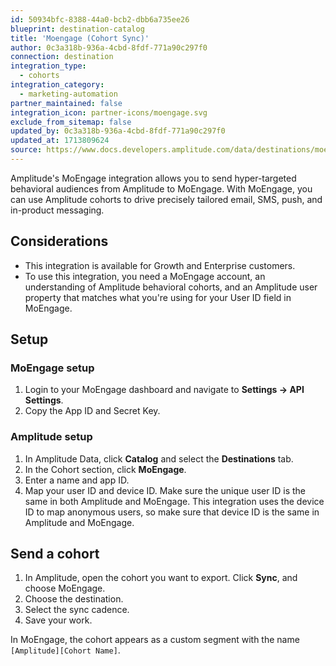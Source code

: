 ```yaml
---
id: 50934bfc-8388-44a0-bcb2-dbb6a735ee26
blueprint: destination-catalog
title: 'Moengage (Cohort Sync)'
author: 0c3a318b-936a-4cbd-8fdf-771a90c297f0
connection: destination
integration_type:
  - cohorts
integration_category:
  - marketing-automation
partner_maintained: false
integration_icon: partner-icons/moengage.svg
exclude_from_sitemap: false
updated_by: 0c3a318b-936a-4cbd-8fdf-771a90c297f0
updated_at: 1713809624
source: https://www.docs.developers.amplitude.com/data/destinations/moengage-cohort/
---
```

Amplitude's MoEngage integration allows you to send hyper-targeted behavioral audiences from Amplitude to MoEngage. With MoEngage, you can use Amplitude cohorts to drive precisely tailored email, SMS, push, and in-product messaging.

## Considerations

- This integration is available for Growth and Enterprise customers.
- To use this integration, you  need a MoEngage account, an understanding of Amplitude behavioral cohorts, and an Amplitude user property that matches what you're using for your User ID field in MoEngage.

## Setup

### MoEngage setup

1. Login to your MoEngage dashboard and navigate to **Settings -> API Settings**. 
2. Copy the App ID and Secret Key.

### Amplitude setup

1. In Amplitude Data, click **Catalog** and select the **Destinations** tab.
2. In the Cohort section, click **MoEngage**.
3. Enter a name and app ID.
4. Map your user ID and device ID. Make sure the unique user ID is the same in both Amplitude and MoEngage. This integration uses the device ID to map anonymous users, so make sure that device ID is the same in Amplitude and MoEngage.

## Send a cohort

1. In Amplitude, open the cohort you want to export. Click **Sync**, and choose MoEngage.
2. Choose the destination.
3. Select the sync cadence.
4. Save your work.
  
In MoEngage, the cohort appears as a custom segment with the name `[Amplitude][Cohort Name]`.